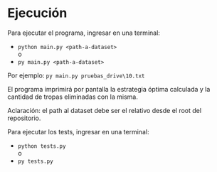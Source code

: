 # Ejecución

Para ejecutar el programa, ingresar en una terminal:
- `python main.py <path-a-dataset>`\
o
- `py main.py <path-a-dataset>`

Por ejemplo: `py main.py pruebas_drive\10.txt`

El programa imprimirá por pantalla la estrategia óptima calculada y la cantidad de tropas eliminadas con la misma.

Aclaración: el path al dataset debe ser el relativo desde el root del repositorio.

Para ejecutar los tests, ingresar en una terminal:
- `python tests.py`\
o
- `py tests.py`
